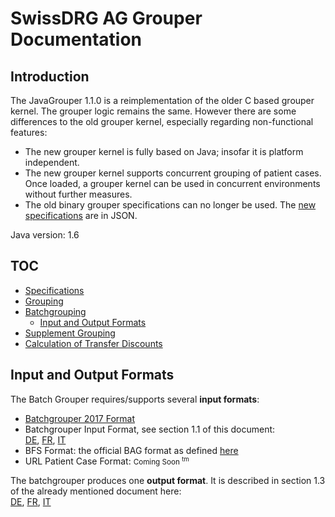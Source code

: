 # SwissDRG AG Grouper Documentation

## Introduction
The JavaGrouper 1.1.0 is a reimplementation of the older C based grouper kernel. 
The grouper logic remains the same. However there are some differences to the old grouper kernel,
 especially regarding non-functional features:

- The new grouper kernel is fully based on Java; insofar it is platform independent.
- The new grouper kernel supports concurrent grouping of patient cases. Once loaded, a grouper kernel
  can be used in concurrent environments without further measures.
- The old binary grouper specifications can no longer be used.
  The [new specifications](/pages/specifications.md) are in JSON. 
  
Java version: 1.6

## TOC
* [Specifications](pages/specifications.md)
* [Grouping](pages/grouping.md)    
* [Batchgrouping](pages/batchgrouping.md)
    * [Input and Output Formats](#input-and-Output-Formats)
* [Supplement Grouping](pages/supplement-grouping.md)
* [Calculation of Transfer Discounts](pages/transfer-discount-calculation.md)

## Input and Output Formats

The Batch Grouper requires/supports several **input formats**:
* [Batchgrouper 2017 Format](pages/format-batchgrouper-2017.md)
* Batchgrouper Input Format, see section 1.1 of this document:   
  [DE](https://docs.swissdrg.org/grouper-doku-de.pdf), 
  [FR](https://docs.swissdrg.org/grouper-doku-fr.pdf), 
  [IT](https://docs.swissdrg.org/grouper-doku-it.pdf)
* BFS Format: the official BAG format as defined 
  [here](https://www.bfs.admin.ch/bfs/de/home/statistiken/gesundheit/erhebungen/ms.assetdetail.1922896.html)
* URL Patient Case Format: <small>Coming Soon <sup>tm</sup></small>    

The batchgrouper produces one **output format**. It is described in section 1.3 of the already mentioned
document here:              
[DE](https://docs.swissdrg.org/grouper-doku-de.pdf), 
[FR](https://docs.swissdrg.org/grouper-doku-fr.pdf), 
[IT](https://docs.swissdrg.org/grouper-doku-it.pdf)
